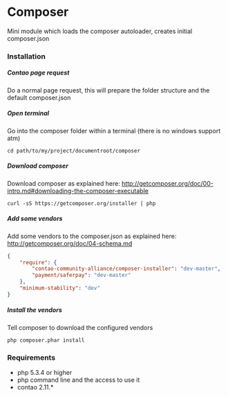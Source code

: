Composer
========

Mini module which loads the composer autoloader, creates initial composer.json

### Installation

##### Contao page request

Do a normal page request, this will prepare the folder structure and the default composer.json

##### Open terminal

Go into the composer folder within a terminal (there is no windows support atm)

```
cd path/to/my/project/documentroot/composer
```

##### Download composer

Download composer as explained here: http://getcomposer.org/doc/00-intro.md#downloading-the-composer-executable

```
curl -sS https://getcomposer.org/installer | php
```

##### Add some vendors

Add some vendors to the composer.json as explained here: http://getcomposer.org/doc/04-schema.md

```json
{
    "require": {
        "contao-community-alliance/composer-installer": "dev-master",
        "payment/saferpay": "dev-master"
    },
    "minimum-stability": "dev"
}
```

##### Install the vendors

Tell composer to download the configured vendors

```
php composer.phar install
```


### Requirements
* php 5.3.4 or higher
* php command line and the access to use it
* contao 2.11.*